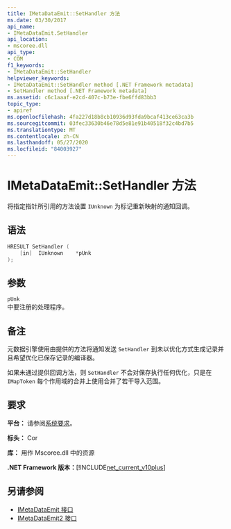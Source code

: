 ```yaml
---
title: IMetaDataEmit::SetHandler 方法
ms.date: 03/30/2017
api_name:
- IMetaDataEmit.SetHandler
api_location:
- mscoree.dll
api_type:
- COM
f1_keywords:
- IMetaDataEmit::SetHandler
helpviewer_keywords:
- IMetaDataEmit::SetHandler method [.NET Framework metadata]
- SetHandler method [.NET Framework metadata]
ms.assetid: c6c1aaaf-e2cd-407c-b73e-fbe6ffd83bb3
topic_type:
- apiref
ms.openlocfilehash: 4fa227d18b8cb10936d93fda9bcaf413ce63ca3b
ms.sourcegitcommit: 03fec33630b46e78d5e81e91b40518f32c4bd7b5
ms.translationtype: MT
ms.contentlocale: zh-CN
ms.lasthandoff: 05/27/2020
ms.locfileid: "84003927"
---
```

# <a name="imetadataemitsethandler-method"></a>IMetaDataEmit::SetHandler 方法
将指定指针所引用的方法设置 `IUnknown` 为标记重新映射的通知回调。  
  
## <a name="syntax"></a>语法  
  
```cpp  
HRESULT SetHandler (
    [in]  IUnknown    *pUnk  
);  
```  
  
## <a name="parameters"></a>参数  
 `pUnk`  
 中要注册的处理程序。  
  
## <a name="remarks"></a>备注  
 元数据引擎使用由提供的方法将通知发送 `SetHandler` 到未以优化方式生成记录并且希望优化已保存记录的编译器。  
  
 如果未通过提供回调方法，则 `SetHandler` 不会对保存执行任何优化，只是在 `IMapToken` 每个作用域的合并上使用合并了若干导入范围。  
  
## <a name="requirements"></a>要求  
 **平台：** 请参阅[系统要求](../../get-started/system-requirements.md)。  
  
 **标头：** Cor  
  
 **库：** 用作 Mscoree.dll 中的资源  
  
 **.NET Framework 版本：**[!INCLUDE[net_current_v10plus](../../../../includes/net-current-v10plus-md.md)]  
  
## <a name="see-also"></a>另请参阅

- [IMetaDataEmit 接口](imetadataemit-interface.md)
- [IMetaDataEmit2 接口](imetadataemit2-interface.md)
